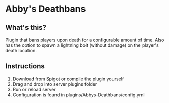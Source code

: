 # Abby's Deathbans

## What's this?

Plugin that bans players upon death for a configurable amount of time. Also has the option to spawn a lightning bolt (without damage) on the player's death location.

## Instructions

1. Download from [Spigot](https://www.spigotmc.org/resources/abbys-deathbans.73017/) or compile the plugin yourself
2. Drag and drop into server plugins folder
3. Run or reload server
4. Configuration is found in plugins/Abbys-Deathbans/config.yml
